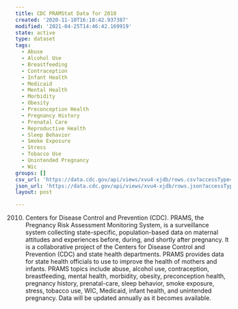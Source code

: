 ```yaml
---
title: CDC PRAMStat Data for 2010
created: '2020-11-10T16:18:42.937387'
modified: '2021-04-25T14:46:42.169919'
state: active
type: dataset
tags:
  - Abuse
  - Alcohol Use
  - Breastfeeding
  - Contraception
  - Infant Health
  - Medicaid
  - Mental Health
  - Morbidity
  - Obesity
  - Preconception Health
  - Pregnancy History
  - Prenatal Care
  - Reproductive Health
  - Sleep Behavior
  - Smoke Exposure
  - Stress
  - Tobacco Use
  - Unintended Pregnancy
  - Wic
groups: []
csv_url: 'https://data.cdc.gov/api/views/xvu4-xjdb/rows.csv?accessType=DOWNLOAD'
json_url: 'https://data.cdc.gov/api/views/xvu4-xjdb/rows.json?accessType=DOWNLOAD'
layout: post

---
```

2010. Centers for Disease Control and Prevention (CDC). PRAMS, the Pregnancy Risk Assessment Monitoring System, is a surveillance system collecting state-specific, population-based data on maternal attitudes and experiences before, during, and shortly after pregnancy. It is a collaborative project of the Centers for Disease Control and Prevention (CDC) and state health departments. PRAMS provides data for state health officials to use to improve the health of mothers and infants. PRAMS topics include abuse, alcohol use, contraception, breastfeeding, mental health, morbidity, obesity, preconception health, pregnancy history, prenatal-care, sleep behavior, smoke exposure, stress, tobacco use, WIC, Medicaid, infant health, and unintended pregnancy. Data will be updated annually as it becomes available.
